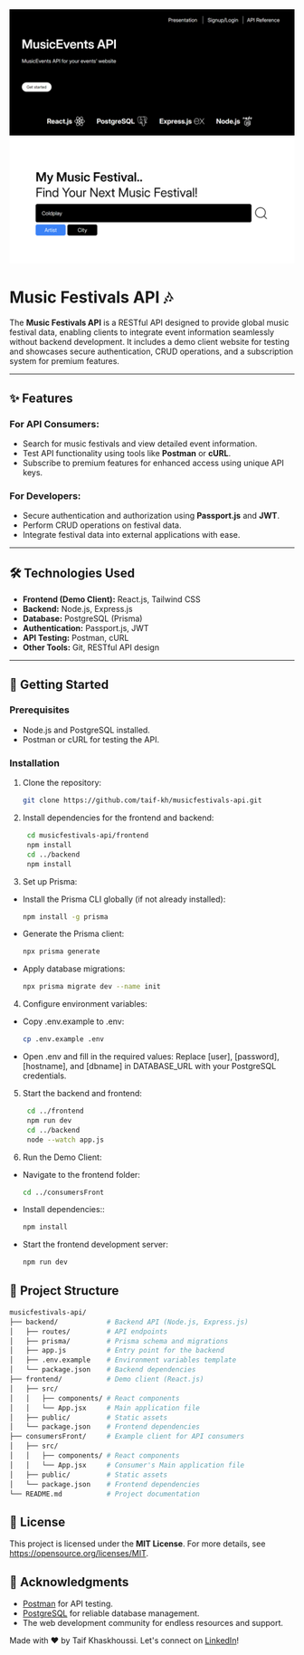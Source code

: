 <img src="frontend/public/api_index.png" alt="MusicFestivalsAPI">
<br />
<img src="frontend/public/consumer_index.png" alt="Consumer's website">
<br />

# Music Festivals API 🎶

The **Music Festivals API** is a RESTful API designed to provide global music festival data, enabling clients to integrate event information seamlessly without backend development. It includes a demo client website for testing and showcases secure authentication, CRUD operations, and a subscription system for premium features.

---

## ✨ **Features**

### **For API Consumers:**
- Search for music festivals and view detailed event information.
- Test API functionality using tools like **Postman** or **cURL**.
- Subscribe to premium features for enhanced access using unique API keys.

### **For Developers:**
- Secure authentication and authorization using **Passport.js** and **JWT**.
- Perform CRUD operations on festival data.
- Integrate festival data into external applications with ease.

---

## 🛠️ **Technologies Used**

- **Frontend (Demo Client):** React.js, Tailwind CSS
- **Backend:** Node.js, Express.js
- **Database:** PostgreSQL (Prisma)
- **Authentication:** Passport.js, JWT
- **API Testing:** Postman, cURL
- **Other Tools:** Git, RESTful API design

---

## 🚀 **Getting Started**

### Prerequisites
- Node.js and PostgreSQL installed.
- Postman or cURL for testing the API.


### Installation
1. Clone the repository:
   ```bash
   git clone https://github.com/taif-kh/musicfestivals-api.git
   ```
2. Install dependencies for the frontend and backend:
   ```bash
    cd musicfestivals-api/frontend
    npm install
    cd ../backend
    npm install
   ```
3. Set up Prisma:
- Install the Prisma CLI globally (if not already installed):

    ```bash
    npm install -g prisma
    ```
- Generate the Prisma client:

    ```bash
    npx prisma generate
    ```
- Apply database migrations:

    ```bash
    npx prisma migrate dev --name init
    ```

4. Configure environment variables:

- Copy .env.example to .env:
    ```bash
    cp .env.example .env
    ```
- Open .env and fill in the required values:
 Replace [user], [password], [hostname], and [dbname] in DATABASE_URL with your PostgreSQL credentials.
5. Start the backend and frontend:
   ```bash
    cd ../frontend
    npm run dev
    cd ../backend
    node --watch app.js
   ```
6. Run the Demo Client:
- Navigate to the frontend folder:
    ```bash
    cd ../consumersFront
    ```
- Install dependencies::
    ```bash
    npm install
    ```
- Start the frontend development server:
    ```bash
    npm run dev
    ```

## 📂 Project Structure

```bash
musicfestivals-api/
├── backend/            # Backend API (Node.js, Express.js)
│   ├── routes/         # API endpoints
│   ├── prisma/         # Prisma schema and migrations
│   ├── app.js          # Entry point for the backend
│   ├── .env.example    # Environment variables template
│   └── package.json    # Backend dependencies
├── frontend/           # Demo client (React.js)
│   ├── src/
│   │   ├── components/ # React components
│   │   └── App.jsx     # Main application file
│   ├── public/         # Static assets
│   └── package.json    # Frontend dependencies
├── consumersFront/     # Example client for API consumers
│   ├── src/
│   │   ├── components/ # React components
│   │   └── App.jsx     # Consumer's Main application file
│   ├── public/         # Static assets
│   └── package.json    # Frontend dependencies
└── README.md           # Project documentation
```

## 📄 **License**

This project is licensed under the **MIT License**. For more details, see <a href="https://opensource.org/licenses/MIT" target="_blank" rel="noopener">https://opensource.org/licenses/MIT</a>.

## 🙏 Acknowledgments

- <a href="https://www.postman.com/" target="_blank" rel="noopener">Postman</a> for API testing.
- <a href="https://www.postgresql.org/" target="_blank" rel="noopener">PostgreSQL</a> for reliable database management.
- The web development community for endless resources and support.

Made with ❤️ by Taif Khaskhoussi. Let's connect on <a href="https://www.linkedin.com/in/taif-khaskhoussi/" target="_blank" rel="noopener">LinkedIn</a>!